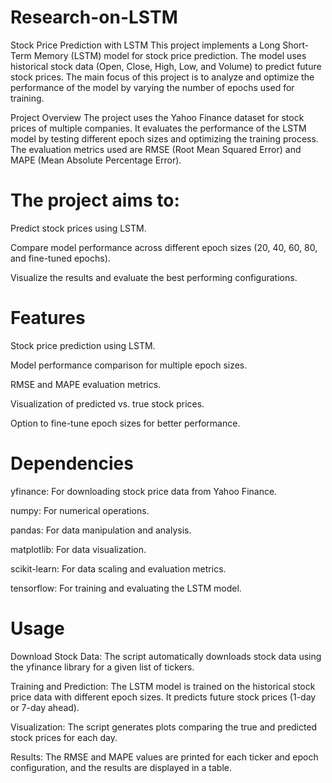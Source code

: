 # Research-on-LSTM


Stock Price Prediction with LSTM
This project implements a Long Short-Term Memory (LSTM) model for stock price prediction. The model uses historical stock data (Open, Close, High, Low, and Volume) to predict future stock prices. The main focus of this project is to analyze and optimize the performance of the model by varying the number of epochs used for training.

Project Overview
The project uses the Yahoo Finance dataset for stock prices of multiple companies. It evaluates the performance of the LSTM model by testing different epoch sizes and optimizing the training process. The evaluation metrics used are RMSE (Root Mean Squared Error) and MAPE (Mean Absolute Percentage Error).

# The project aims to:

Predict stock prices using LSTM.

Compare model performance across different epoch sizes (20, 40, 60, 80, and fine-tuned epochs).

Visualize the results and evaluate the best performing configurations.

# Features
Stock price prediction using LSTM.

Model performance comparison for multiple epoch sizes.

RMSE and MAPE evaluation metrics.

Visualization of predicted vs. true stock prices.

Option to fine-tune epoch sizes for better performance.


# Dependencies

yfinance: For downloading stock price data from Yahoo Finance.

numpy: For numerical operations.

pandas: For data manipulation and analysis.

matplotlib: For data visualization.

scikit-learn: For data scaling and evaluation metrics.

tensorflow: For training and evaluating the LSTM model.



# Usage
Download Stock Data: The script automatically downloads stock data using the yfinance library for a given list of tickers.

Training and Prediction: The LSTM model is trained on the historical stock price data with different epoch sizes. It predicts future stock prices (1-day or 7-day ahead).

Visualization: The script generates plots comparing the true and predicted stock prices for each day.

Results: The RMSE and MAPE values are printed for each ticker and epoch configuration, and the results are displayed in a table.
